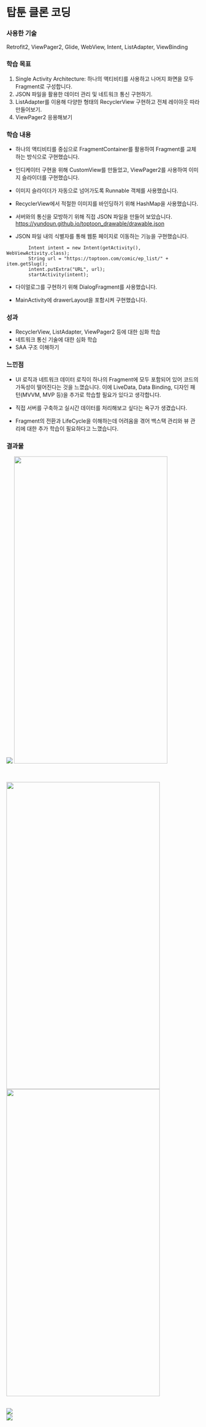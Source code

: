 # 탑툰 클론 코딩

### 사용한 기술

Retrofit2, ViewPager2, Glide, WebView, Intent, ListAdapter, ViewBinding

### 학습 목표

1. Single Activity Architecture: 하나의 액티비티를 사용하고 나머지 화면을 모두 Fragment로 구성합니다.
2. JSON 파일을 활용한 데이터 관리 및 네트워크 통신 구현하기.
3. ListAdapter를 이용해 다양한 형태의 RecyclerView 구현하고 전체 레이아웃 따라 만들어보기.
4. ViewPager2 응용해보기

### 학습 내용

- 하나의 액티비티를 중심으로 FragmentContainer를 활용하여 Fragment를 교체하는 방식으로 구현했습니다.

- 인디케이터 구현을 위해 CustomView를 만들었고, ViewPager2를 사용하여 이미지 슬라이더를 구현했습니다.

- 이미지 슬라이더가 자동으로 넘어가도록 Runnable 객체를 사용했습니다.

- RecyclerView에서 적절한 이미지를 바인딩하기 위해 HashMap을 사용했습니다.

- 서버와의 통신을 모방하기 위해 직접 JSON 파일을 만들어 보았습니다.
  https://yundoun.github.io/toptoon_drawable/drawable.json

- JSON 파일 내의 식별자를 통해 웹툰 페이지로 이동하는 기능을 구현했습니다.
<pre><code>        Intent intent = new Intent(getActivity(), WebViewActivity.class);
        String url = "https://toptoon.com/comic/ep_list/" + item.getSlug();
        intent.putExtra("URL", url);
        startActivity(intent);</code></pre>

- 다이얼로그를 구현하기 위해 DialogFragment를 사용했습니다.

- MainActivity에 drawerLayout을 포함시켜 구현했습니다.

### 성과

- RecyclerView, ListAdapter, ViewPager2 등에 대한 심화 학습
- 네트워크 통신 기술에 대한 심화 학습
- SAA 구조 이해하기

### 느낀점

- UI 로직과 네트워크 데이터 로직이 하나의 Fragment에 모두 포함되어 있어 코드의 가독성이 떨어진다는 것을 느꼈습니다. 이에 LiveData, Data Binding, 디자인 패턴(MVVM, MVP 등)을 추가로 학습할 필요가 있다고 생각합니다.

- 직접 서버를 구축하고 실시간 데이터를 처리해보고 싶다는 욕구가 생겼습니다.

- Fragment의 전환과 LifeCycle을 이해하는데 어려움을 겪어 백스택 관리와 뷰 관리에 대한 추가 학습이 필요하다고 느꼈습니다.

### 결과물

<image src="결과물/전체 메인 화면.gif"> <image src="결과물/메인메뉴_연재.jpg" width="400" height="800">

<br>

<image src="결과물/Dialog.jpg" width="400" height="800"> <image src="결과물/Drawer.jpg" width="400" height="800">

<br>

<image src="결과물/메인메뉴\_클릭.gif">

<br>

<image src="결과물/메인화면_아이템 클릭.gif">
